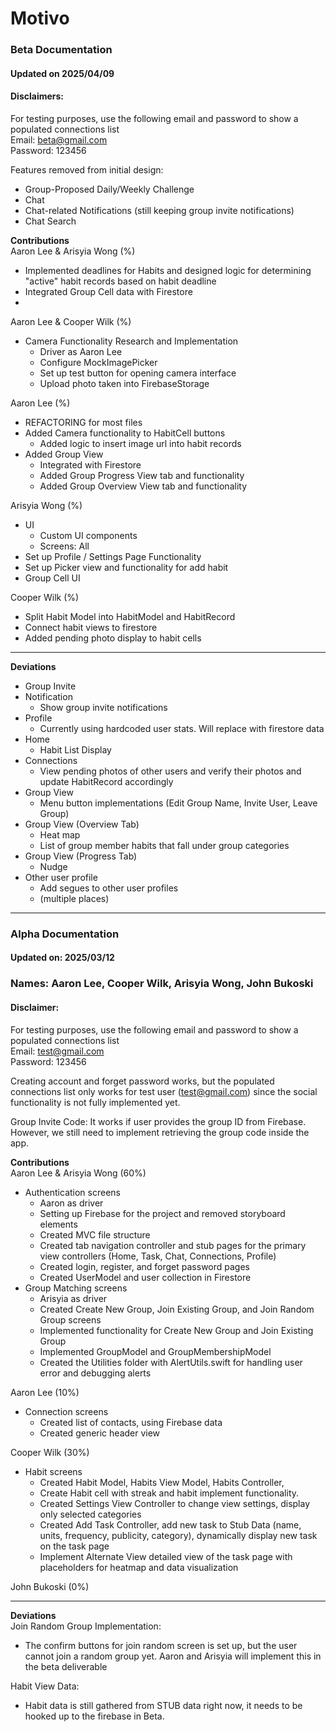 # Motivo

### Beta Documentation
#### Updated on 2025/04/09
#### Disclaimers:  
For testing purposes, use the following email and password to show a populated connections list  
Email: beta@gmail.com  
Password: 123456

Features removed from initial design:
- Group-Proposed Daily/Weekly Challenge
- Chat
- Chat-related Notifications (still keeping group invite notifications)
- Chat Search


**Contributions**  
Aaron Lee & Arisyia Wong (%)
- Implemented deadlines for Habits and designed logic for determining "active" habit records based on habit deadline
- Integrated Group Cell data with Firestore
- 

Aaron Lee & Cooper Wilk (%)
- Camera Functionality Research and Implementation
    - Driver as Aaron Lee
    - Configure MockImagePicker
    - Set up test button for opening camera interface
    - Upload photo taken into FirebaseStorage

Aaron Lee (%)
- REFACTORING for most files
- Added Camera functionality to HabitCell buttons
    - Added logic to insert image url into habit records
- Added Group View
    - Integrated with Firestore
    - Added Group Progress View tab and functionality
    - Added Group Overview View tab and functionality



Arisyia Wong (%)
- UI
    - Custom UI components
    - Screens: All
- Set up Profile / Settings Page Functionality
- Set up Picker view and functionality for add habit
- Group Cell UI

Cooper Wilk (%)
- Split Habit Model into HabitModel and HabitRecord
- Connect habit views to firestore
- Added pending photo display to habit cells 


- - -
**Deviations**  
- Group Invite
- Notification
    - Show group invite notifications
- Profile
    - Currently using hardcoded user stats. Will replace with firestore data
- Home
    - Habit List Display
- Connections
    - View pending photos of other users and verify their photos and update HabitRecord accordingly
- Group View
    - Menu button implementations (Edit Group Name, Invite User, Leave Group)
- Group View (Overview Tab)
    - Heat map
    - List of group member habits that fall under group categories
- Group View (Progress Tab)
    - Nudge
- Other user profile
    - Add segues to other user profiles
    - (multiple places)


- - -
### Alpha Documentation
#### Updated on: 2025/03/12
### Names: Aaron Lee, Cooper Wilk, Arisyia Wong, John Bukoski

#### Disclaimer:  
For testing purposes, use the following email and password to show a populated connections list  
Email: test@gmail.com  
Password: 123456  

Creating account and forget password works, but the populated connections list only works for test user (test@gmail.com) since the social functionality is not fully implemented yet.

Group Invite Code: It works if user provides the group ID from Firebase. However, we still need to implement retrieving the group code inside the app.


**Contributions**  
Aaron Lee & Arisyia Wong (60%)
- Authentication screens
    - Aaron as driver
    - Setting up Firebase for the project and removed storyboard elements
    - Created MVC file structure
    - Created tab navigation controller and stub pages for the primary view controllers (Home, Task, Chat, Connections, Profile)
    - Created login, register, and forget password pages
    - Created UserModel and user collection in Firestore
- Group Matching screens
    - Arisyia as driver
    - Created Create New Group, Join Existing Group, and Join Random Group screens
    - Implemented functionality for Create New Group and Join Existing Group
    - Implemented GroupModel and GroupMembershipModel
    - Created the Utilities folder with AlertUtils.swift for handling user error and debugging alerts

Aaron Lee (10%)
- Connection screens
    - Created list of contacts, using Firebase data
    - Created generic header view
 
Cooper Wilk (30%)
- Habit screens
    - Created Habit Model, Habits View Model, Habits Controller,
    - Create Habit cell with streak and habit implement functionality.
    - Created Settings View Controller to change view settings, display only selected categories
    - Created Add Task Controller, add new task to Stub Data (name, units, frequency, publicity, category), dynamically display new task on the task page
    - Implement Alternate View detailed view of the task page with placeholders for heatmap and data visualization
  
John Bukoski (0%)


- - -
**Deviations**  
Join Random Group Implementation:
- The confirm buttons for join random screen is set up, but the user cannot join a random group yet. Aaron and Arisyia will implement this in the beta deliverable

Habit View Data:
- Habit data is still gathered from STUB data right now, it needs to be hooked up to the firebase in Beta.


